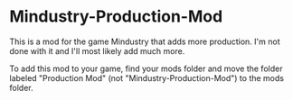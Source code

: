 # Mindustry-Production-Mod
This is a mod for the game Mindustry that adds more production. I'm not done with it and I'll most likely add much more.

To add this mod to your game, find your mods folder and move the folder labeled "Production Mod" (not "Mindustry-Production-Mod") to the mods folder.